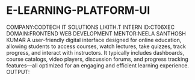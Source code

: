 # E-LEARNING-PLATFORM-UI
COMPANY:CODTECH IT SOLUTIONS
LIKITH.T
INTERN ID:CT06XEC
DOMAIN:FRONTEND WEB DEVELOPMENT
MENTOR:NEELA SANTHOSH KUMAR
A user-friendly digital interface designed for online education, allowing students to access courses, watch lectures, take quizzes, track progress, and interact with instructors. It typically includes dashboards, course catalogs, video players, discussion forums, and progress tracking features—all optimized for an engaging and efficient learning experience.
OUTPUT:
